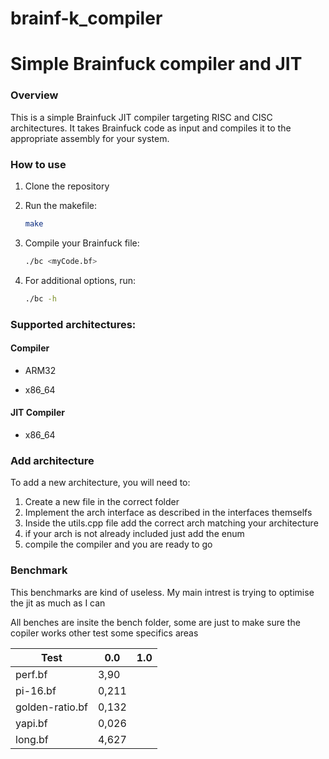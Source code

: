 # brainf-k_compiler
Simple Brainfuck compiler and JIT
==============================================

### Overview
This is a simple Brainfuck JIT compiler targeting RISC and CISC architectures. It takes Brainfuck code as input and compiles it to the appropriate assembly for your system.


### How to use
1. Clone the repository

2. Run the makefile:  
    ```sh
    make 
    ```


3. Compile your Brainfuck file:     
    ```sh
    ./bc <myCode.bf> 
    ```

4. For additional options, run: 
    ```sh
    ./bc -h
    ```

 

### Supported architectures:
#### Compiler

- ARM32
 
- x86_64

#### JIT Compiler
- x86_64
 


### Add architecture
To add a new architecture, you will need to:
1. Create a new file in the correct folder 
2. Implement the arch interface as described in the interfaces themselfs
3. Inside the utils.cpp file add the correct arch matching your architecture
4. if your arch is not already included just add the enum
5. compile the compiler and you are ready to go

### Benchmark

This benchmarks are kind of useless. My main intrest is trying to optimise the jit as much as I can

All benches are insite the bench folder, some are just to make sure the copiler works other test some specifics areas

| Test            	| 0.0   	| 1.0 	|
|-----------------	|-------	|-----	|
| perf.bf         	| 3,90  	|     	|
| pi-16.bf        	| 0,211 	|       |
| golden-ratio.bf 	| 0,132 	|     	|
| yapi.bf           | 0,026     |       |
| long.bf           | 4,627     |       |


